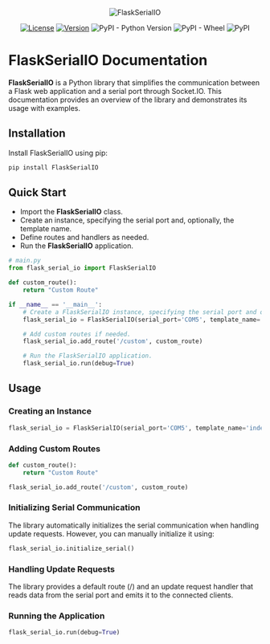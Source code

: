 <div align="center">

![FlaskSerialIO](https://i.ibb.co/nMMmj2m/image.png)

[![License](https://img.shields.io/badge/license-MIT-blue.svg)](https://opensource.org/licenses/MIT)
[![Version](https://img.shields.io/badge/version-1.0.0-brightgreen.svg)](https://pypi.org/project/FlaskSerialIO/)
![PyPI - Python Version](https://img.shields.io/pypi/pyversions/FlaskSerialIO)
![PyPI - Wheel](https://img.shields.io/pypi/wheel/FlaskSerialIO)
![PyPI](https://img.shields.io/pypi/v/FlaskSerialIO)

</div>

# FlaskSerialIO Documentation

**FlaskSerialIO** is a Python library that simplifies the communication between a Flask web application and a serial port through Socket.IO. This documentation provides an overview of the library and demonstrates its usage with examples.

## Installation

Install FlaskSerialIO using pip:

```python
pip install FlaskSerialIO
```
## Quick Start
* Import the **FlaskSerialIO** class.
*  Create an instance, specifying the serial port and, optionally, the template name.
*  Define routes and handlers as needed.
*  Run the **FlaskSerialIO** application.
  
```python
# main.py
from flask_serial_io import FlaskSerialIO

def custom_route():
    return "Custom Route"

if __name__ == '__main__':
    # Create a FlaskSerialIO instance, specifying the serial port and optional template name.
    flask_serial_io = FlaskSerialIO(serial_port='COM5', template_name='index.html')

    # Add custom routes if needed.
    flask_serial_io.add_route('/custom', custom_route)

    # Run the FlaskSerialIO application.
    flask_serial_io.run(debug=True)
```
## Usage
### Creating an Instance
```python
flask_serial_io = FlaskSerialIO(serial_port='COM5', template_name='index.html')
```

### Adding Custom Routes
```python
def custom_route():
    return "Custom Route"

flask_serial_io.add_route('/custom', custom_route)
```

### Initializing Serial Communication
The library automatically initializes the serial communication when handling update requests. However, you can manually initialize it using:
```python
flask_serial_io.initialize_serial()
```

### Handling Update Requests
The library provides a default route (/) and an update request handler that reads data from the serial port and emits it to the connected clients.

### Running the Application
```python
flask_serial_io.run(debug=True)
```



